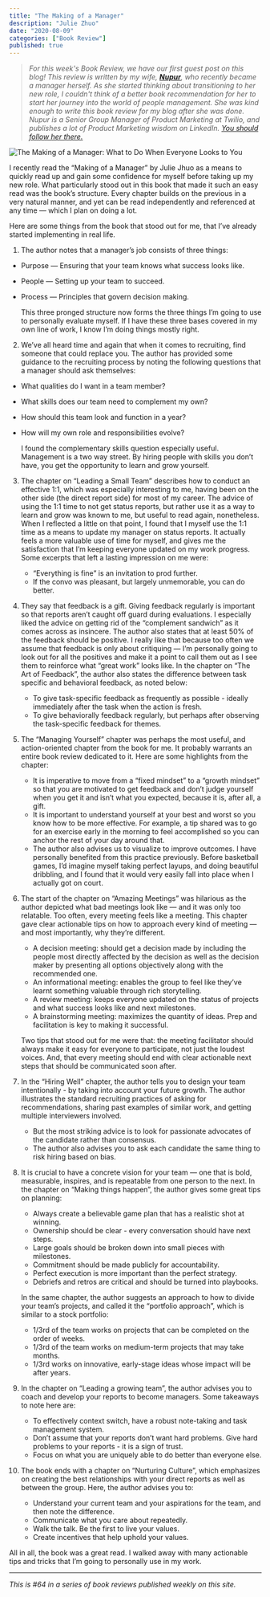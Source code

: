 ```yaml
---
title: "The Making of a Manager"
description: "Julie Zhuo"
date: "2020-08-09"
categories: ["Book Review"]
published: true
---
```


> _For this week's Book Review, we have our first guest post on this blog! This review is written by my wife, [**Nupur**](https://www.linkedin.com/in/nupurbhade/), who recently became a manager herself. As she started thinking about transitioning to her new role, I couldn't think of a better book recommendation for her to start her journey into the world of people management. She was kind enough to write this book review for my blog after she was done. Nupur is a Senior Group Manager of Product Marketing at Twilio, and publishes a lot of Product Marketing wisdom on LinkedIn. [You should follow her there.](https://www.linkedin.com/in/nupurbhade/)_

![The Making of a Manager: What to Do When Everyone Looks to You](/assets/blog/making-of-a-manager/moam-cover.jpg)

I recently read the “Making of a Manager” by Julie Jhuo as a means to quickly read up and gain some confidence for myself before taking up my new role. What particularly stood out in this book that made it such an easy read was the book’s structure. Every chapter builds on the previous in a very natural manner, and yet can be read independently and referenced at any time — which I plan on doing a lot.

Here are some things from the book that stood out for me, that I’ve already started implementing in real life.

1. The author notes that a manager’s job consists of three things:

- Purpose — Ensuring that your team knows what success looks like.
- People — Setting up your team to succeed.
- Process — Principles that govern decision making.

  This three pronged structure now forms the three things I’m going to use to personally evaluate myself. If I have these three bases covered in my own line of work, I know I’m doing things mostly right.

2. We’ve all heard time and again that when it comes to recruiting, find someone that could replace you. The author has provided some guidance to the recruiting process by noting the following questions that a manager should ask themselves:

- What qualities do I want in a team member?
- What skills does our team need to complement my own?
- How should this team look and function in a year?
- How will my own role and responsibilities evolve?

  I found the complementary skills question especially useful. Management is a two way street. By hiring people with skills you don’t have, you get the opportunity to learn and grow yourself.

3. The chapter on “Leading a Small Team” describes how to conduct an effective 1:1, which was especially interesting to me, having been on the other side (the direct report side) for most of my career. The advice of using the 1:1 time to not get status reports, but rather use it as a way to learn and grow was known to me, but useful to read again, nonetheless. When I reflected a little on that point, I found that I myself use the 1:1 time as a means to update my manager on status reports. It actually feels a more valuable use of time for myself, and gives me the satisfaction that I’m keeping everyone updated on my work progress. Some excerpts that left a lasting impression on me were:
   - “Everything is fine” is an invitation to prod further.
   - If the convo was pleasant, but largely unmemorable, you can do better.
4. They say that feedback is a gift. Giving feedback regularly is important so that reports aren’t caught off guard during evaluations. I especially liked the advice on getting rid of the “complement sandwich” as it comes across as insincere. The author also states that at least 50% of the feedback should be positive. I really like that because too often we assume that feedback is only about critiquing — I’m personally going to look out for all the positives and make it a point to call them out as I see them to reinforce what “great work” looks like. In the chapter on “The Art of Feedback”, the author also states the difference between task specific and behavioral feedback, as noted below:
   - To give task-specific feedback as frequently as possible - ideally immediately after the task when the action is fresh.
   - To give behaviorally feedback regularly, but perhaps after observing the task-specific feedback for themes.
5. The “Managing Yourself” chapter was perhaps the most useful, and action-oriented chapter from the book for me. It probably warrants an entire book review dedicated to it. Here are some highlights from the chapter:
   - It is imperative to move from a “fixed mindset” to a “growth mindset” so that you are motivated to get feedback and don’t judge yourself when you get it and isn’t what you expected, because it is, after all, a gift.
   - It is important to understand yourself at your best and worst so you know how to be more effective. For example, a tip shared was to go for an exercise early in the morning to feel accomplished so you can anchor the rest of your day around that.
   - The author also advises us to visualize to improve outcomes. I have personally benefited from this practice previously. Before basketball games, I’d imagine myself taking perfect layups, and doing beautiful dribbling, and I found that it would very easily fall into place when I actually got on court.
6. The start of the chapter on “Amazing Meetings” was hilarious as the author depicted what bad meetings look like — and it was only too relatable. Too often, every meeting feels like a meeting. This chapter gave clear actionable tips on how to approach every kind of meeting — and most importantly, why they’re different.

   - A decision meeting: should get a decision made by including the people most directly affected by the decision as well as the decision maker by presenting all options objectively along with the recommended one.
   - An informational meeting: enables the group to feel like they’ve learnt something valuable through rich storytelling.
   - A review meeting: keeps everyone updated on the status of projects and what success looks like and next milestones.
   - A brainstorming meeting: maximizes the quantity of ideas. Prep and facilitation is key to making it successful.

   Two tips that stood out for me were that: the meeting facilitator should always make it easy for everyone to participate, not just the loudest voices. And, that every meeting should end with clear actionable next steps that should be communicated soon after.

7. In the “Hiring Well” chapter, the author tells you to design your team intentionally - by taking into account your future growth. The author illustrates the standard recruiting practices of asking for recommendations, sharing past examples of similar work, and getting multiple interviewers involved.
   - But the most striking advice is to look for passionate advocates of the candidate rather than consensus.
   - The author also advises you to ask each candidate the same thing to risk hiring based on bias.
8. It is crucial to have a concrete vision for your team — one that is bold, measurable, inspires, and is repeatable from one person to the next. In the chapter on “Making things happen”, the author gives some great tips on planning:

   - Always create a believable game plan that has a realistic shot at winning.
   - Ownership should be clear - every conversation should have next steps.
   - Large goals should be broken down into small pieces with milestones.
   - Commitment should be made publicly for accountability.
   - Perfect execution is more important than the perfect strategy.
   - Debriefs and retros are critical and should be turned into playbooks.

   In the same chapter, the author suggests an approach to how to divide your team’s projects, and called it the “portfolio approach”, which is similar to a stock portfolio:

   - 1/3rd of the team works on projects that can be completed on the order of weeks.
   - 1/3rd of the team works on medium-term projects that may take months.
   - 1/3rd works on innovative, early-stage ideas whose impact will be after years.

9. In the chapter on “Leading a growing team”, the author advises you to coach and develop your reports to become managers. Some takeaways to note here are:
   - To effectively context switch, have a robust note-taking and task management system.
   - Don’t assume that your reports don’t want hard problems. Give hard problems to your reports - it is a sign of trust.
   - Focus on what you are uniquely able to do better than everyone else.
10. The book ends with a chapter on “Nurturing Culture”, which emphasizes on creating the best relationships with your direct reports as well as between the group. Here, the author advises you to:
    - Understand your current team and your aspirations for the team, and then note the difference.
    - Communicate what you care about repeatedly.
    - Walk the talk. Be the first to live your values.
    - Create incentives that help uphold your values.

All in all, the book was a great read. I walked away with many actionable tips and tricks that I’m going to personally use in my work.

---

_This is #64 in a series of book reviews published weekly on this site._
